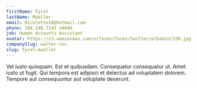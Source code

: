 ```yaml
---
firstName: Tyrel
lastName: Mueller
email: Nicolette16@hotmail.com
phone: 194.148.7143 x0849
job: Human Accounts Assistant
avatar: https://s3.amazonaws.com/uifaces/faces/twitter/plbabin/128.jpg
companySlug: walter-inc
slug: tyrel-mueller
---
```

Vel iusto quisquam. Est et quibusdam. Consequatur consequatur ut. Amet iusto ut fugit. Qui tempora est adipisci et delectus ad voluptatem dolorem. Tempore aut consequuntur aut voluptate deserunt.
